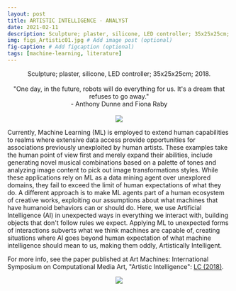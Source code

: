 ```yaml
---
layout: post
title: ARTISTIC INTELLIGENCE - ANALYST
date: 2021-02-11
description: Sculpture; plaster, silicone, LED controller; 35x25x25cm; 2018. # Add post description (optional)
img: figs_Artistic01.jpg # Add image post (optional)
fig-caption: # Add figcaption (optional)
tags: [machine-learning, literature]
---
```

<p align="center">
Sculpture; plaster, silicone, LED controller; 35x25x25cm; 2018.<br><br>
"One day, in the future, robots will do everything for us. It's a dream that refuses to go away."<br>
- Anthony Dunne and Fiona Raby<br><br>
<img src="{{site.baseurl}}/assets/img/figs_Artistic01.gif">
</p>

Currently, Machine Learning (ML) is employed to extend human capabilities to realms where extensive data access provide opportunities for associations previously unexploited by human artists. These examples take the human point of view first and merely expand their abilities, include generating novel musical combinations based on a palette of tones and analyzing image content to pick out image transformations styles. While these applications rely on ML as a data mining agent over unexplored domains, they fail to exceed the limit of human expectations of what they do. A different approach is to make ML agents part of a human ecosystem of creative works, exploiting our assumptions about what machines that have humanoid behaviors can or should do. Here, we use Artificial Intelligence (AI) in unexpected ways in everything we interact with, building objects that don't follow rules we expect. Applying ML to unexpected forms of interactions subverts what we think machines are capable of, creating situations where AI goes beyond human expectation of what machine intelligence should mean to us, making them oddly, Artistically Intelligent.

For more info, see the paper published at Art Machines: International Symposium on Computational Media Art, "Artistic Intelligence": [LC (2018)][pub].

[pub]: https://recfreq.files.wordpress.com/2018/05/ray_machinelearningartisticintelligence05.pdf

<p align="center">
<img src="{{site.baseurl}}/assets/img/figs_Artistic02.jpg">
</p>
